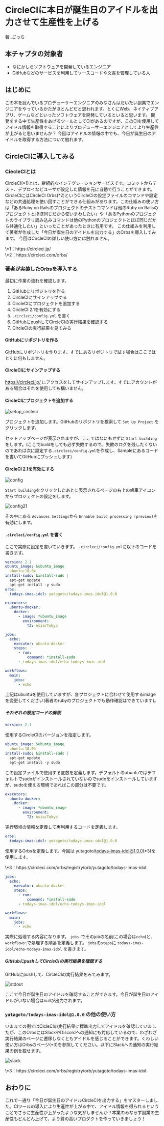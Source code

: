 # CircleCIに本日が誕生日のアイドルを出力させて生産性を上げる
<p class="right">著:.ごっち</p>

## 本チャプタの対象者

- なにかしらソフトウェアを開発しているエンジニア
- GitHubなどのサービスを利用してソースコードや文書を管理している人

## はじめに

この本を読んでいるプロデューサーエンジニアのみなさんはだいたい副業でエンジニアをやっているかたがほとんどだと思われます。とくにWeb、ネイティブアプリ、ゲームなどといったソフトウェアを開発しているといると思います。
開発をする中で生産性をあげるツールとしてCIがあるのですが、このCIを使用してアイドル情報を取得することによりプロデューサーエンジニアとしてより生産性が上がると思いませんか？
今回はアイドルの情報の中でも、今日が誕生日のアイドルを取得する方法について触れます。

## CircleCIに導入してみる

### CiecleCIとは

CircleCI(\*1)とは、継続的なインテグレーションサービスです。コミットからテスト、デプロイなどユーザが設定した情報を元に自動で行うことができます。
CircleCIにはCircleCI Orbs(\*2)というCircleCIの設定ファイルのコマンドや設定などの共通処理を使い回すことができる仕組みがあります。この仕組みの使い方は「あるRuby on Railsのプロジェクトのテストコマンドは他のRuby on Railsのプロジェクトとほぼ同じだから使いまわしたい」や「あるPythonのプロジェクトのライブラリ読み込みコマンドは他のPythonのプロジェクトとほぼ同じだから共通化したい」といったことがあったときに有用です。
この仕組みを利用して著者が作成した「今日が誕生日のアイドルを出力する」のOrbsを導入してみます。
今回はCircleCIの詳しい使い方には触れません。

<footer>\*1：https://circleci.jp/</footer>
<footer>\*2：https://circleci.com/orbs/</footer>

### 著者が実装したOrbsを導入する

最初に作業の流れを確認します。

1. GitHubにリポジトリを作る
1. CircleCIにサインアップする
1. CircleCIにプロジェクトを追加する
1. CircleCI 2.1を有効にする
1. `.circleci/config.yml` を書く
1. GitHubにpushしてCircleCIの実行結果を確認する
1. CircleCIの実行結果を見てみる

#### GitHubにリポジトリを作る

GitHubにリポジトリを作ります。すでにあるリポジトリで試す場合はここではとくに何もしません。

#### CircleCIにサインアップする

https://circleci.jp/ にアクセスをしてサインアップします。すでにアカウントがある場合はそれを使用しても構いません。

#### CircleCIにプロジェクトを追加する

![setup_circleci](images/yutagoto/setup_circleci.png)

プロジェクトを追加します。GitHubのリポジトリを検索して `Set Up Project` をクリックします。

セットアップページが表示されますが、ここではなにもせずに `Start building` をします。(ここでbuildをしても必ず失敗するので、失敗のログを残したくないのであれば次に設定する`.circleci/config.yml`を作成し、Sampleにあるコードを書いてGitHubにプッシュします)

#### CircleCI 2.1を有効にする

![config](images/yutagoto/config.png)

`Start building`をクリックしたあとに表示されるページの右上の歯車アイコンからプロジェクトの設定をします。

![config21](images/yutagoto/config21.png)

その中にある `Advances Settings`から `Ennable build processing (preview)`を有効にします。

#### `.circleci/config.yml` を書く

ここで実際に設定を書いていきます。 `.circleci/config.yml`に以下のコードを書きます。

```yml
version: 2.1
ubuntu_image: &ubuntu_image
  ubuntu:18.04
install-sudo: &install-sudo |
  apt-get update
  apt-get install -y sudo
orbs:
  todays-imas-idol: yutagoto/todays-imas-idol@1.0.0

executors:
  ubuntu-docker:
    docker:
      - image: *ubuntu_image
        environment:
          TZ: Asia/Tokyo

jobs:
  echo:
    executor: ubuntu-docker
    steps:
      - run:
          command: *install-sudo
      - todays-imas-idol/echo-todays-imas-idol

workflows:
  main:
    jobs:
      - echo
```

上記はubuntuを使用していますが、各プロジェクトに合わせて使用するimageを変更してください(著者のrubyのプロジェクトでも動作確認はできています)。

##### それぞれの設定コードの解説

```yml
version: 2.1
```

使用するCircleCIのバージョンを指定します。

```yml
ubuntu_image: &ubuntu_image
  ubuntu:18.04
install-sudo: &install-sudo |
  apt-get update
  apt-get install -y sudo
```

この設定ファイルで使用する変数を定義します。デフォルトのubuntuではデフォルトでsudoがインストールされていないのでsudoをインストールしていますが、sudoを使える環境であればこの部分は不要です。

```yml
executors:
  ubuntu-docker:
    docker:
      - image: *ubuntu_image
        environment:
          TZ: Asia/Tokyo
```

実行環境の情報を定義して再利用するコードを定義します。

```yml
orbs:
  todays-imas-idol: yutagoto/todays-imas-idol@1.0.0
```

使用するOrbsを定義します。今回は yutagoto/todays-imas-idol@1.0.0(\*3)を使用します。

<footer>\*3：https://circleci.com/orbs/registry/orb/yutagoto/todays-imas-idol</footer>

```yml
jobs:
  echo:
    executor: ubuntu-docker
    steps:
      - run:
          command: *install-sudo
      - todays-imas-idol/echo-todays-imas-idol

workflows:
  main:
    jobs:
      - echo
```

実際に処理する内容になります。 `jobs:`でそのjobの名前(この場合は`echo`)と、`workflows:`で処理する順番を定義します。
`jobs`の`steps`に `todays-imas-idol/echo-todays-imas-idol` を書きます。

##### GitHubにpushしてCircleCIの実行結果を確認する

GitHubにpushして、CircleCIの実行結果をみてみます。

![stdout](images/yutagoto/stdout.png)

ここで今日が誕生日のアイドルを確認することができます。今日が誕生日のアイドルがいない場合はnullが出力されます。

### `yutagoto/todays-imas-idol@1.0.0` の他の使い方

いままでの例ではCicleCIの実行結果に標準出力してアイドルを確認していましたが、このOrbsにはSlackやDiscordへの通知にも対応しているので、わざわざ実行結果のページに遷移しなくともアイドルを感じることができます。くわしい使い方はOrbsのページ(\*3)を参照してください。以下にSlackへの通知の実行結果の例を載せます。

![slack](images/yutagoto/slack.png)

<footer>\*3：https://circleci.com/orbs/registry/orb/yutagoto/todays-imas-idol</footer>

## おわりに

これで一通り「今日が誕生日のアイドルCircleCIを出力する」をマスターしました。CIツールの導入により生産性が上がる中で、アイドル情報を得られるということでさらに生産性が上がったような気がしませんか？本業のみならず副業の生産性もどんどん上げて、より質の高いプロダクトを作っていきましょう！
